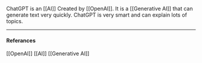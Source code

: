 ChatGPT is an [[AI]] Created by [[OpenAI]]. It is a [[Generative AI]] that can generate text very quickly. ChatGPT is very smart and can explain lots of topics.

---
#### Referances
[[OpenAI]]
[[AI]]
[[Generative AI]]